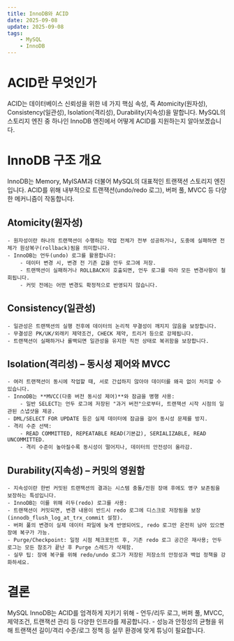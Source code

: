 ```yaml
---
title: InnoDB와 ACID
date: 2025-09-08
update: 2025-09-08
tags: 
    - MySQL
    - InnoDB
---
```


# ACID란 무엇인가
ACID는 데이터베이스 신뢰성을 위한 네 가지 핵심 속성, 즉 Atomicity(원자성), Consistency(일관성), Isolation(격리성), Durability(지속성)을 말합니다. MySQL의 스토리지 엔진 중 하나인 InnoDB 엔진에서 어떻게 ACID를 지원하는지 알아보겠습니다.

# InnoDB 구조 개요
InnoDB는 Memory, MyISAM과 더불어 MySQL의 대표적인 트랜잭션 스토리지 엔진입니다.
ACID를 위해 내부적으로 트랜잭션(undo/redo 로그), 버퍼 풀, MVCC 등 다양한 메커니즘이 작동합니다.

## Atomicity(원자성)
	- 원자성이란 하나의 트랜잭션이 수행하는 작업 전체가 전부 성공하거나, 도중에 실패하면 전체가 원상복구(rollback)됨을 의미합니다.
	- InnoDB는 언두(undo) 로그를 활용합니다:
	    - 데이터 변경 시, 변경 전 기존 값을 언두 로그에 저장.
	    - 트랜잭션이 실패하거나 ROLLBACK이 호출되면, 언두 로그를 따라 모든 변경사항이 철회됩니다.
	    - 커밋 전에는 어떤 변경도 확정적으로 반영되지 않습니다.

## Consistency(일관성)
	- 일관성은 트랜잭션의 실행 전후에 데이터의 논리적 무결성이 깨지지 않음을 보장합니다.
	- 무결성은 PK/UK/외래키 제약조건, CHECK 제약, 트리거 등으로 강제됩니다.
	- 트랜잭션이 실패하거나 롤백되면 일관성을 유지한 직전 상태로 복귀함을 보장합니다.

## Isolation(격리성) – 동시성 제어와 MVCC
	- 여러 트랜잭션이 동시에 작업할 때, 서로 간섭하지 않아야 데이터를 왜곡 없이 처리할 수 있습니다.
	- InnoDB는 **MVCC(다중 버전 동시성 제어)**와 잠금을 병행 사용:
	    - 일반 SELECT는 언두 로그에 저장된 "과거 버전"으로부터, 트랜잭션 시작 시점의 일관된 스냅샷을 제공.
	- DML/SELECT FOR UPDATE 등은 실제 데이터에 잠금을 걸어 동시성 문제를 방지.
	- 격리 수준 선택:
	    - READ COMMITTED, REPEATABLE READ(기본값), SERIALIZABLE, READ UNCOMMITTED.
	    - 격리 수준이 높아질수록 동시성이 떨어지나, 데이터의 안전성이 올라감.

## Durability(지속성) – 커밋의 영원함
	- 지속성이란 한번 커밋된 트랜잭션의 결과는 시스템 충돌/전원 장애 후에도 영구 보존됨을 보장하는 특성입니다.
	- InnoDB는 이를 위해 리두(redo) 로그를 사용:
	- 트랜잭션이 커밋되면, 변경 내용이 반드시 redo 로그에 디스크로 저장됨을 보장(innodb_flush_log_at_trx_commit 설정).
	- 버퍼 풀의 변경이 실제 데이터 파일에 늦게 반영되어도, redo 로그만 온전히 남아 있으면 장애 복구가 가능.
	- Purge/Checkpoint: 일정 시점 체크포인트 후, 기존 redo 로그 공간은 재사용; 언두 로그는 모든 참조가 끝난 후 Purge 스레드가 삭제함.
	- 실무 팁: 장애 복구를 위해 redo/undo 로그가 저장된 저장소의 안정성과 백업 정책을 강화하세요.


# 결론 
MySQL InnoDB는 ACID를 엄격하게 지키기 위해
    - 언두/리두 로그, 버퍼 풀, MVCC, 제약조건, 트랜잭션 관리 등 다양한 인프라를 제공합니다.
	- 성능과 안정성의 균형을 위해 트랜잭션 길이/격리 수준/로그 정책 등 실무 환경에 맞게 튜닝이 필요합니다.

<!-- 실무 관점 정리:
	•	트랜잭션활용 습관화, 짧고 명확한 구간 사용
	•	제약조건과 트리거, 적절하게 구성
	•	장애 대비를 위한 정기 백업 및 모니터링 설정
	•	innodb_flush_log_at_trx_commit 등 지속성 관련 파라미터 주기적 점검
InnoDB의 ACID는 데이터 신뢰성의 근간입니다. 확고한 원칙 위에서 튜닝과 사용법을 적절히 적용하면, 대규모 서비스에서도 안정적인 데이터 처리가 가능합니다. -->